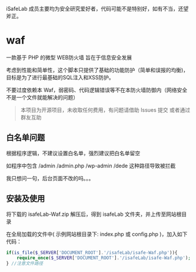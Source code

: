 iSafeLab 成员主要均为安全研究爱好者，代码可能不是特别好，如有不当，还望斧正。

# waf
一款基于 PHP 的微型 WEB防火墙 旨在于信息安全发展

考虑到性能和简单性，这个脚本只提供了基础的功能防护（简单和误报的均衡)，目标是为了进行最基础的SQL注入和XSS防护。

不要过度依赖本 Waf，弱密码、代码逻辑错误等不在本防火墙防御内（网络安全不是一个文件就能解决的问题）

 > 本项目为开源项目，未收取任何费用，有问题请借助 Issues 提交 或者通过群友互助
 
 ## 白名单问题
 根据程序逻辑，不建议设置白名单，强烈建议把白名单留空

  如程序中包含 /admin /admin.php /wp-admin /dede 这种路径导致被拦截

  我只想问一句，后台页面不改的吗。。。
 
  ## 安装及使用
  将下载的 isafeLab-Waf.zip 解压后，得到 isafeLab 文件夹，并上传至网站根目录

  在全局加载的文件中( 示例网站根目录下: index.php 或 config.php )，加入如下代码：
  
```php
if(is_file($_SERVER['DOCUMENT_ROOT'].'/isafeLab/isafe-Waf.php')){
    require_once($_SERVER['DOCUMENT_ROOT'].'/isafeLab/isafe-Waf.php');
} //注意文件路径
```
